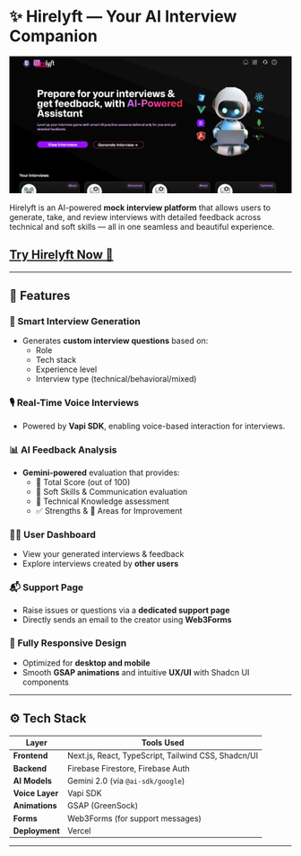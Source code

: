 # ✨ Hirelyft — Your AI Interview Companion

![Hero Banner](/public/banner.png) 

Hirelyft is an AI-powered **mock interview platform** that allows users to generate, take, and review interviews with detailed feedback across technical and soft skills — all in one seamless and beautiful experience.

## [Try Hirelyft Now 💫](https://hirelyft.vercel.app/)

---

## 🚀 Features

### 🧠 Smart Interview Generation
- Generates **custom interview questions** based on:
  - Role
  - Tech stack
  - Experience level
  - Interview type (technical/behavioral/mixed)

### 🎙️ Real-Time Voice Interviews
- Powered by **Vapi SDK**, enabling voice-based interaction for interviews.

### 📊 AI Feedback Analysis
- **Gemini-powered** evaluation that provides:
  - 🎯 Total Score (out of 100)
  - 💬 Soft Skills & Communication evaluation
  - 🧠 Technical Knowledge assessment
  - ✅ Strengths & 🚧 Areas for Improvement

### 🧑‍💼 User Dashboard
- View your generated interviews & feedback
- Explore interviews created by **other users**

### 📬 Support Page
- Raise issues or questions via a **dedicated support page**
- Directly sends an email to the creator using **Web3Forms**

### 📱 Fully Responsive Design
- Optimized for **desktop and mobile**
- Smooth **GSAP animations** and intuitive **UX/UI** with Shadcn UI components

---

## ⚙️ Tech Stack

| Layer             | Tools Used                                                                 |
|------------------|------------------------------------------------------------------------------|
| **Frontend**      | Next.js, React, TypeScript, Tailwind CSS, Shadcn/UI                        |
| **Backend**       | Firebase Firestore, Firebase Auth                                           |
| **AI Models**     | Gemini 2.0 (via `@ai-sdk/google`)                                           |
| **Voice Layer**   | Vapi SDK                                                                    |
| **Animations**    | GSAP (GreenSock)                                                            |
| **Forms**         | Web3Forms (for support messages)                                            |
| **Deployment**    | Vercel                                                                      |

---



